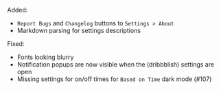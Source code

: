 Added:
- `Report Bugs` and `Changelog` buttons to `Settings > About`
- Markdown parsing for settings descriptions

Fixed:
- Fonts looking blurry
- Notification popups are now visible when the (dribbblish) settings are open
- Missing settings for on/off times for `Based on Time` dark mode (#107)